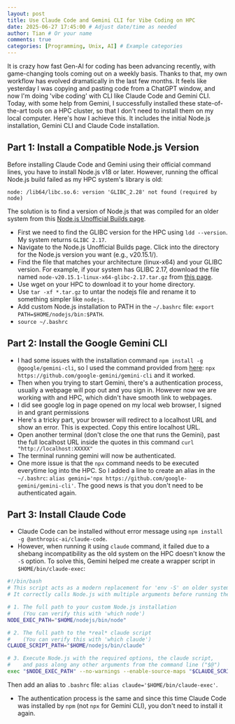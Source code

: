 ```yaml
---
layout: post
title: Use Claude Code and Gemini CLI for Vibe Coding on HPC
date: 2025-06-27 17:45:00 # Adjust date/time as needed
author: Tian # Or your name
comments: true
categories: [Programming, Unix, AI] # Example categories
---
```


It is crazy how fast Gen-AI for coding has been advancing recently, with game-changing tools coming out on a weekly basis. Thanks to that, my own workflow has evolved dramatically in the last few months. It feels like yesterday I was copying and pasting code from a ChatGPT window, and now I'm doing 'vibe coding' with CLI like Claude Code and Gemini CLI. Today, with some help from Gemini, I successfully installed these state-of-the-art tools on a HPC cluster, so that I don't need to install them on my local computer. Here's how I achieve this. It includes the initial Node.js installation, Gemini CLI and Claude Code installation.

## Part 1: Install a Compatible Node.js Version

Before installing Claude Code and Gemini using their official command lines, you have to install Node.js v18 or later. However, running the offical Node.js build failed as my HPC system's library is old: 

`node: /lib64/libc.so.6: version 'GLIBC_2.28' not found (required by node)`

The solution is to find a version of Node.js that was compiled for an older system from this [Node.js Unofficial Builds page](https://unofficial-builds.nodejs.org/). 

- First we need to find the GLIBC version for the HPC using `ldd --version`. My system returns `GLIBC 2.17`.
- Navigate to the Node.js Unofficial Builds page.
Click into the directory for the Node.js version you want (e.g., v20.15.1/).
- Find the file that matches your architecture (linux-x64) and your GLIBC version. For example, if your system has GLIBC 2.17, download the file named `node-v20.15.1-linux-x64-glibc-2.17.tar.gz` from [this page](https://unofficial-builds.nodejs.org/download/release/v20.15.1/).
- Use wget on your HPC to download it to your home directory.
- Use `tar -xf *.tar.gz` to untar the nodejs file and rename it to something simpler like `nodejs`.
- Add custom Node.js installation to PATH in the `~/.bashrc` file: `export PATH=$HOME/nodejs/bin:$PATH`.
- `source ~/.bashrc`

## Part 2: Install the Google Gemini CLI
- I had some issues with the installation command `npm install -g @google/gemini-cli`, so I used the command provided from [here](https://github.com/google-gemini/gemini-cli): `npx https://github.com/google-gemini/gemini-cli` and it worked.
- Then when you trying to start Gemini, there's a authentication process, usually a webpage will pop out and you sign in. However now we are working with and HPC, which didn't have smooth link to webpages.
- I did see google log in page opened on my local web browser, I signed in and grant permissions
- Here's a tricky part, your browser will redirect to a localhost URL and show an error. This is expected. Copy this entire localhost URL.
- Open another terminal (don't close the one that runs the Gemini), past the full localhost URL inside the quotes in this command `curl "http://localhost:XXXXX"`
- The terminal running gemini will now be authenticated.
- One more issue is that the `npx` command needs to be executed everytime log into the HPC. So I added a line to create an alias in the `~/.bashrc`: `alias gemini='npx https://github.com/google-gemini/gemini-cli'`. The good news is that you don't need to be authenticated again.

## Part 3: Install Claude Code
- Claude Code can be installed without error message using `npm install -g @anthropic-ai/claude-code`.
- However, when running it using `claude` command, it failed due to a shebang incompatibility as the old system on the HPC doesn't know the `-S` option. To solve this, Gemini helped me create a wrapper script in `$HOME/bin/claude-exec`:
```bash
#!/bin/bash
# This script acts as a modern replacement for 'env -S' on older systems.
# It correctly calls Node.js with multiple arguments before running the main script.

# 1. The full path to your custom Node.js installation
#    (You can verify this with 'which node')
NODE_EXEC_PATH="$HOME/nodejs/bin/node"

# 2. The full path to the *real* claude script
#    (You can verify this with 'which claude')
CLAUDE_SCRIPT_PATH="$HOME/nodejs/bin/claude"

# 3. Execute Node.js with the required options, the claude script,
#    and pass along any other arguments from the command line ("$@")
exec "$NODE_EXEC_PATH" --no-warnings --enable-source-maps "$CLAUDE_SCRIPT_PATH" "$@"

```
Then add an alias to `.bashrc` file: `alias claude='$HOME/bin/claude-exec'`.

- The authentication process is the same and since this time Claude Code was installed by `npm` (not `npx` for Gemini CLI), you don't need to install it again.